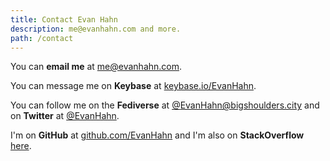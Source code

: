 ```yaml
---
title: Contact Evan Hahn
description: me@evanhahn.com and more.
path: /contact
---
```


You can **email me** at <me@evanhahn.com>.

You can message me on **Keybase** at [keybase.io/EvanHahn](https://keybase.io/EvanHahn).

You can follow me on the **Fediverse** at [@EvanHahn@bigshoulders.city](https://bigshoulders.city/@EvanHahn) and on **Twitter** at [@EvanHahn](https://twitter.com/EvanHahn).

I'm on **GitHub** at [github.com/EvanHahn](https://github.com/EvanHahn) and I'm also on **StackOverflow** [here](https://stackoverflow.com/users/804100/evan-hahn).
